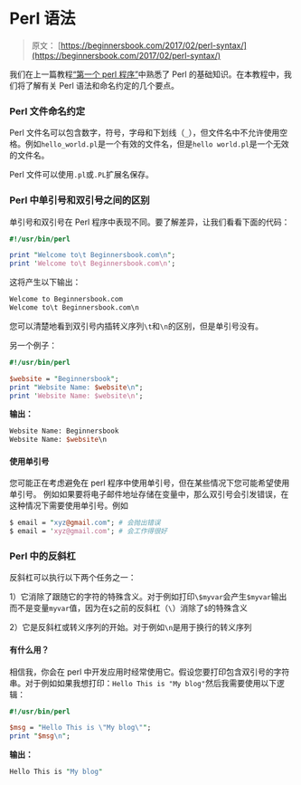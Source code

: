 # Perl 语法

> 原文： [https://beginnersbook.com/2017/02/perl-syntax/](https://beginnersbook.com/2017/02/perl-syntax/)

我们在上一篇教程[“第一个 perl 程序”](https://beginnersbook.com/2017/02/first-perl-program/)中熟悉了 Perl 的基础知识。在本教程中，我们将了解有关 Perl 语法和命名约定的几个要点。

### Perl 文件命名约定

Perl 文件名可以包含数字，符号，字母和下划线（`_`），但文件名中不允许使用空格。例如`hello_world.pl`是一个有效的文件名，但是`hello world.pl`是一个无效的文件名。

Perl 文件可以使用`.pl`或`.PL`扩展名保存。

### Perl 中单引号和双引号之间的区别

单引号和双引号在 Perl 程序中表现不同。要了解差异，让我们看看下面的代码：

```perl
#!/usr/bin/perl

print "Welcome to\t Beginnersbook.com\n";
print 'Welcome to\t Beginnersbook.com\n';
```

这将产生以下输出：

```perl
Welcome to Beginnersbook.com
Welcome to\t Beginnersbook.com\n
```

您可以清楚地看到双引号内插转义序列`\t`和`\n`的区别，但是单引号没有。

另一个例子：

```perl
#!/usr/bin/perl

$website = "Beginnersbook";
print "Website Name: $website\n";
print 'Website Name: $website\n';
```

**输出：**

```perl
Website Name: Beginnersbook
Website Name: $website\n
```

#### 使用单引号

您可能正在考虑避免在 perl 程序中使用单引号，但在某些情况下您可能希望使用单引号。
例如如果要将电子邮件地址存储在变量中，那么双引号会引发错误，在这种情况下需要使用单引号。例如

```perl
$ email = "xyz@gmail.com"; # 会抛出错误
$ email = 'xyz@gmail.com'; # 会工作得很好
```

### Perl 中的反斜杠

反斜杠可以执行以下两个任务之一：

1）它消除了跟随它的字符的特殊含义。对于例如打印`\$myvar`会产生`$myvar`输出而不是变量`myvar`值，因为在`$`之前的反斜杠（`\`）消除了`$`的特殊含义

2）它是反斜杠或转义序列的开始。对于例如`\n`是用于换行的转义序列

#### 有什么用？

相信我，你会在 perl 中开发应用时经常使用它。假设您要打印包含双引号的字符串。对于例如如果我想打印：`Hello This is "My blog"`然后我需要使用以下逻辑：

```perl
#!/usr/bin/perl

$msg = "Hello This is \"My blog\"";
print "$msg\n";
```

**输出：**

```perl
Hello This is "My blog"
```